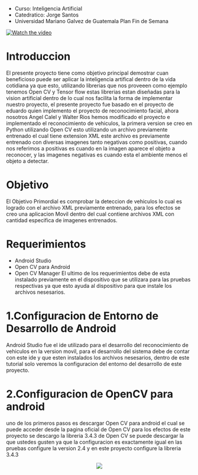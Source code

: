 - Curso: Inteligencia Artificial
- Catedratico: Jorge Santos
- Universidad Mariano Galvez de Guatemala 
Plan Fin de Semana


[![Watch the video](https://raw.github.com/GabLeRoux/WebMole/master/ressources/WebMole_Youtube_Video.png)](https://youtu.be/uZDgm-PeL2U)



# Introduccion

El presente proyecto tiene como objetivo principal demostrar cuan beneficioso puede ser aplicar la inteligencia artifical dentro de la vida cotidiana ya que esto, utilizando librerias que nos proveeen como ejemplo tenemos Open CV y Tensor flow estas librerias estan diseñadas para la vision artificial dentro de lo cual nos facilita la forma de implementar nuestro proyecto, el presente proyecto fue basado en el proyecto de eduardo quien implemento el proyecto de reconocimiento facial, ahora nosotros Angel Calel y Walter Rios hemos modificado el proyecto e implementado el reconocimiento de vehiculos, la primera version se creo en Python utilizando Open CV esto utilizando un archivo previamente entrenado el cual tiene extension XML este archivo es previamente entrenado con diversas imagenes tanto negativas como positivas, cuando nos referimos a positivas es cuando en la imagen aparece el objeto a reconocer, y las imagenes negativas es cuando esta el ambiente menos el objeto a detectar.


# Objetivo
El Objetivo Primordial es comprobar la deteccion de vehiculos lo cual es logrado con el archivo XML previamente entrenado, para los efectos se creo una aplicacion Movil dentro del cual contiene archivos XML con cantidad especifica de imagenes entrenados.

Requerimientos
===
- Android Studio
- Open CV para Android
- Open CV Manager 
El ultimo de los requerimientos debe de esta instalado previamente en el dispositivo que se utilizara para las pruebas respectivas ya que esto ayuda al dispositivo para que instale los archivos nesesarios.

1.Configuracion de Entorno de Desarrollo de Android 
=================================================
Android Studio fue el ide utilizado para el desarrollo del reconocimiento de vehiculos en la version movil, para el desarrollo del sistema debe de contar con este ide y que esten instalados los archivos nesesarios, dentro de este tutorial solo veremos la configuracion del entorno del desarrollo de este proyecto.

2.Configuracion de OpenCV para android
=====================================
uno de los primeros pasos es descargar Open CV para android el cual se puede acceder desde la pagina oficial de Open CV para los efectos de este proyecto se descargo la libreria 3.4.3 de Open CV se puede descargar la que ustedes gusten ya que la configuracion es exactamente igual en las pruebas configure la version 2.4 y en este proyecto configure la libreria 3.4.3 

<p align="center">
<img src="https://github.com/acalel/imagenes/blob/master/images.jpg" />
 </p>
